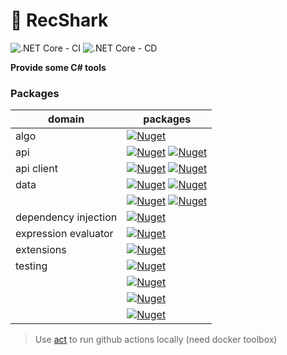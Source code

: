 # :shark: RecShark

![.NET Core - CI](https://github.com/KevinRecuerda/RecShark/workflows/.NET%20Core%20-%20CI/badge.svg)
![.NET Core - CD](https://github.com/KevinRecuerda/RecShark/workflows/.NET%20Core%20-%20CD/badge.svg)

**Provide some C# tools**

### Packages

| domain | packages |
| ------ | -------- |
| algo | [![Nuget](https://img.shields.io/nuget/v/RecShark.Algorithm?label=RecShark.Algorithm)](https://www.nuget.org/packages/RecShark.Algorithm/) |
| api | [![Nuget](https://img.shields.io/nuget/v/RecShark.AspNetCore?label=RecShark.AspNetCore)](https://www.nuget.org/packages/RecShark.AspNetCore/) [![Nuget](https://img.shields.io/nuget/v/RecShark.AspNetCore.Testing?label=RecShark.AspNetCore.Testing)](https://www.nuget.org/packages/RecShark.AspNetCore.Testing/) |
| api client | [![Nuget](https://img.shields.io/nuget/v/RecShark.AspNetCore.ApiClient?label=RecShark.AspNetCore.ApiClient)](https://www.nuget.org/packages/RecShark.AspNetCore.ApiClient/) [![Nuget](https://img.shields.io/nuget/v/RecShark.AspNetCore.ApiClient.Generator?label=RecShark.AspNetCore.ApiClient.Generator)](https://www.nuget.org/packages/RecShark.AspNetCore.ApiClient.Generator/) |
| data | [![Nuget](https://img.shields.io/nuget/v/RecShark.Data.Db.Document?label=RecShark.Data.Db.Document)](https://www.nuget.org/packages/RecShark.Data.Db.Document/) [![Nuget](https://img.shields.io/nuget/v/RecShark.Data.Db.Document.Testing?label=RecShark.Data.Db.Document.Testing)](https://www.nuget.org/packages/RecShark.Data.Db.Document.Testing/)|
| | [![Nuget](https://img.shields.io/nuget/v/RecShark.Data.Db.Relational?label=RecShark.Data.Db.Relational)](https://www.nuget.org/packages/RecShark.Data.Db.Relational/) [![Nuget](https://img.shields.io/nuget/v/RecShark.Data.Db.Relational.Testing?label=RecShark.Data.Db.Relational.Testing)](https://www.nuget.org/packages/RecShark.Data.Db.Relational.Testing/)|
| dependency injection | [![Nuget](https://img.shields.io/nuget/v/RecShark.DependencyInjection?label=RecShark.DependencyInjection)](https://www.nuget.org/packages/RecShark.DependencyInjection/)|
| expression evaluator | [![Nuget](https://img.shields.io/nuget/v/RecShark.ExpressionEvaluator?label=RecShark.ExpressionEvaluator)](https://www.nuget.org/packages/RecShark.ExpressionEvaluator/) |
| extensions | [![Nuget](https://img.shields.io/nuget/v/RecShark.Extensions?label=RecShark.Extensions)](https://www.nuget.org/packages/RecShark.Extensions/) |
| testing | [![Nuget](https://img.shields.io/nuget/v/RecShark.Testing?label=RecShark.Testing)](https://www.nuget.org/packages/RecShark.Testing/) |
| | [![Nuget](https://img.shields.io/nuget/v/RecShark.Testing.FluentAssertions?label=RecShark.Testing.FluentAssertions)](https://www.nuget.org/packages/RecShark.Testing.FluentAssertions/) |
| | [![Nuget](https://img.shields.io/nuget/v/RecShark.Testing.NSubstitute?label=RecShark.Testing.NSubstitute)](https://www.nuget.org/packages/RecShark.Testing.NSubstitute/) |
| | [![Nuget](https://img.shields.io/nuget/v/RecShark.Testing.SpecFlow?label=RecShark.Testing.SpecFlow)](https://www.nuget.org/packages/RecShark.Testing.SpecFlow/) |


> Use [act](https://github.com/nektos/act) to run github actions locally (need docker toolbox)

